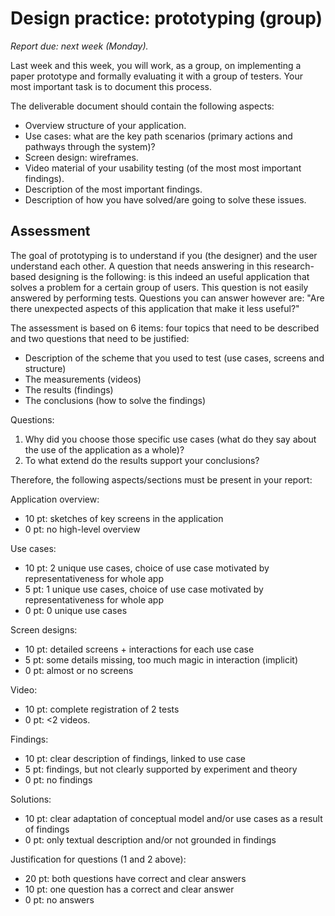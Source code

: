 # Design practice: prototyping (group)

*Report due: next week (Monday).*

Last week and this week, you will work, as a group, on implementing a paper prototype and formally
evaluating it with a group of testers. Your most important task is to document this process.

The deliverable document should contain the following aspects:

- Overview structure of your application.
- Use cases: what are the key path scenarios (primary actions and pathways through the system)?
- Screen design: wireframes. 
- Video material of your usability testing (of the most most important findings).
- Description of the most important findings.
- Description of how you have solved/are going to solve these issues.

## Assessment

The goal of prototyping is to understand if you (the designer) and the user understand each other.
A question that needs answering in this research-based designing is the following: is this indeed
an useful application that solves a problem for a certain group of users. This question is not
easily answered by performing tests. Questions you can answer however are: "Are there unexpected
aspects of this application that make it less useful?"

The assessment is based on 6 items: four topics that need to be described and two questions that need
to be justified:

* Description of the scheme that you used to test (use cases, screens and structure)
* The measurements (videos)
* The results (findings)
* The conclusions (how to solve the findings)

Questions:

1. Why did you choose those specific use cases (what do they say about the use of the application as a whole)?
2. To what extend do the results support your conclusions?

Therefore, the following aspects/sections must be present in your report:

Application overview:

- 10 pt: sketches of key screens in the application
- 0 pt: no high-level overview

Use cases:

- 10 pt: 2 unique use cases, choice of use case motivated by representativeness for whole app
- 5 pt: 1 unique use cases, choice of use case motivated by representativeness for whole app
- 0 pt: 0 unique use cases

Screen designs:

- 10 pt: detailed screens + interactions for each use case
- 5 pt: some details missing, too much magic in interaction (implicit)
- 0 pt: almost or no screens

Video:

- 10 pt: complete registration of 2 tests
- 0 pt: <2 videos.

Findings:

- 10 pt: clear description of findings, linked to use case
- 5 pt: findings, but not clearly supported by experiment and theory
- 0 pt: no findings

Solutions:

- 10 pt: clear adaptation of conceptual model and/or use cases as a result of findings
- 0 pt: only textual description and/or not grounded in findings

Justification for questions (1 and 2 above):

- 20 pt: both questions have correct and clear answers
- 10 pt: one question has a correct and clear answer
- 0 pt: no answers

